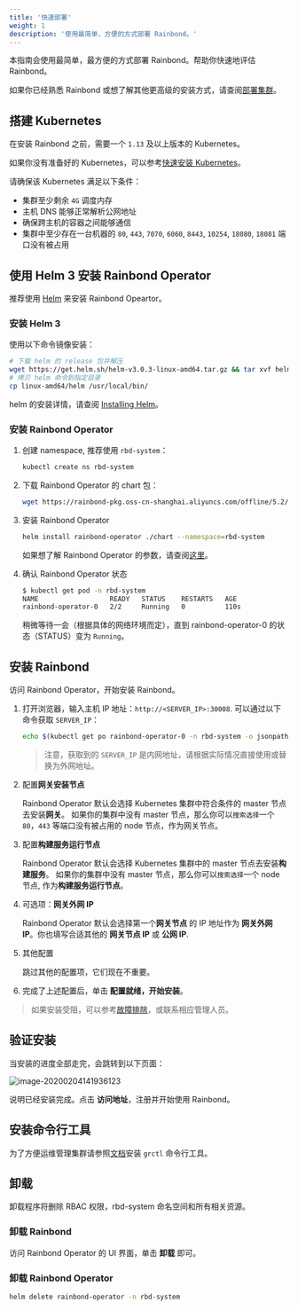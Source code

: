 ```yaml
---
title: '快速部署'
weight: 1
description: '使用最简单，方便的方式部署 Rainbond。'
---
```


本指南会使用最简单，最方便的方式部署 Rainbond。帮助你快速地评估 Rainbond。

如果你已经熟悉 Rainbond 或想了解其他更高级的安装方式，请查阅[部署集群](/docs/user-operations/install/)。

## 搭建 Kubernetes

在安装 Rainbond 之前，需要一个 `1.13` 及以上版本的 Kubernetes。

如果你没有准备好的 Kubernetes，可以参考[快速安装 Kubernetes](/docs/user-operations/install/kubernetes-install/#kubernetes的all-in-one安装方式)。

请确保该 Kubernetes 满足以下条件：

- 集群至少剩余 `4G` 调度内存
- 主机 DNS 能够正常解析公网地址
- 确保跨主机的容器之间能够通信
- 集群中至少存在一台机器的 `80`, `443`, `7070`, `6060`, `8443`, `10254`, `18080`, `18081` 端口没有被占用

## 使用 Helm 3 安装 Rainbond Operator

推荐使用 [Helm](https://helm.sh/) 来安装 Rainbond Opeartor。

### 安装 Helm 3

使用以下命令镜像安装：

```bash
# 下载 helm 的 release 包并解压
wget https://get.helm.sh/helm-v3.0.3-linux-amd64.tar.gz && tar xvf helm-v3.0.3-linux-amd64.tar.gz
# 拷贝 helm 命令到指定目录
cp linux-amd64/helm /usr/local/bin/
```

helm 的安装详情，请查阅 [Installing Helm](https://helm.sh/docs/intro/install/)。

### 安装 Rainbond Operator

1. 创建 namespace, 推荐使用 `rbd-system`：

    ```bash
    kubectl create ns rbd-system
    ```

1. 下载 Rainbond Operator 的 chart 包：

    ```bash
    wget https://rainbond-pkg.oss-cn-shanghai.aliyuncs.com/offline/5.2/rainbond-operator-chart-v5.2.0-release.tgz && tar xvf rainbond-operator-chart-v5.2.0-release.tgz
    ```

1. 安装 Rainbond Operator

    ```bash
    helm install rainbond-operator ./chart --namespace=rbd-system
    ```

    如果想了解 Rainbond Operator 的参数，请查阅[这里](http://localhost:1313/docs/user-operations/rainbond-operator/configuration/)。

1. 确认 Rainbond Operator 状态

    ```bash
    $ kubectl get pod -n rbd-system
    NAME                  READY   STATUS    RESTARTS   AGE
    rainbond-operator-0   2/2     Running   0          110s
    ```

    稍微等待一会（根据具体的网络环境而定），直到 rainbond-operator-0 的状态（STATUS）变为 `Running`。

## 安装 Rainbond

访问 Rainbond Operator，开始安装 Rainbond。

1. 打开浏览器，输入主机 IP 地址：`http://<SERVER_IP>:30008`. 可以通过以下命令获取 `SERVER_IP`：

    ```bash
    echo $(kubectl get po rainbond-operator-0 -n rbd-system -o jsonpath="{..hostIP}")
    ```

    > 注意，获取到的 `SERVER_IP` 是内网地址，请根据实际情况直接使用或替换为外网地址。

1. 配置**网关安装节点**

    Rainbond Operator 默认会选择 Kubernetes 集群中符合条件的 master 节点去安装**网关**。
    如果你的集群中没有 master 节点，那么你可以`搜索选择`一个 `80`，`443` 等端口没有被占用的 node 节点，作为网关节点。

1. 配置**构建服务运行节点**

    Rainbond Operator 默认会选择 Kubernetes 集群中的 master 节点去安装**构建服务**。
    如果你的集群中没有 master 节点，那么你可以`搜索选择`一个 node 节点, 作为**构建服务运行节点**。

1. 可选项：**网关外网 IP**

    Rainbond Operator 默认会选择第一个**网关节点** 的 IP 地址作为 **网关外网 IP**。你也填写合适其他的 **网关节点 IP** 或 **公网 IP**.

1. 其他配置

    跳过其他的配置项，它们现在不重要。

1. 完成了上述配置后，单击 **配置就绪，开始安装**。

> 如果安装受阻，可以参考[故障排除](/docs/user-operations/install/troubleshooting/)，或联系相应管理人员。

## 验证安装

当安装的进度全部走完，会跳转到以下页面：

![image-20200204141936123](https://grstatic.oss-cn-shanghai.aliyuncs.com/images/5.2/rainbond-install-4.jpg)

说明已经安装完成。点击 **访问地址**，注册并开始使用 Rainbond。

## 安装命令行工具

为了方便运维管理集群请参照[文档](/docs/user-operations/tools/grctl/)安装 `grctl` 命令行工具。

## 卸载

卸载程序将删除 RBAC 权限，rbd-system 命名空间和所有相关资源。

### 卸载 Rainbond

访问 Rainbond Operator 的 UI 界面，单击 **卸载** 即可。

### 卸载 Rainbond Operator

```bash
helm delete rainbond-operator -n rbd-system
```
